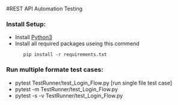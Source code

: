 #REST API Automation Testing

### Install Setup:
- Install [Python3](https://www.python.org/downloads/)
- Install all required packages useing this commend
    ```shell script
       pip install -r requirements.txt 
    ```
  
### Run multiple formate test cases:

- pytest TestRunner/test_Login_Flow.py [run single file test case]
- pytest -m TestRunner/test_Login_Flow.py
- pytest -s -v TestRunner/test_Login_Flow.py